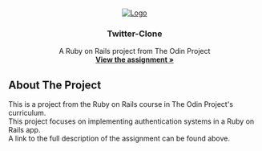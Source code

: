 <!-- PROJECT LOGO -->
<br />
<p align="center">
  <a href="https://www.theodinproject.com">
    <img src="https://www.theodinproject.com/assets/odin-logo-2d729f16279e9fc3b58ce847eacf07f883bdfc95eb23bb5064ed59d36ef551d6.svg" alt="Logo">
  </a>

  <h3 align="center">Twitter-Clone</h3>

  <p align="center">
    A Ruby on Rails project from The Odin Project
    <br />
    <a href="https://www.theodinproject.com/courses/ruby-on-rails/lessons/authentication"><strong>View the assignment »</strong></a>
    <br />
  </p>
</p>

<!-- ABOUT THE PROJECT -->
## About The Project

This is a project from the Ruby on Rails course in The Odin Project's curriculum.<br />
This project focuses on implementing authentication systems in a Ruby on Rails app.<br />
A link to the full description of the assignment can be found above.

